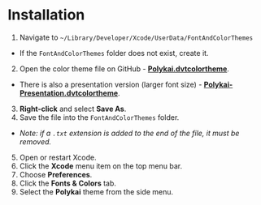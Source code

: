 # Installation

1. Navigate to `~/Library/Developer/Xcode/UserData/FontAndColorThemes`
 - If the `FontAndColorThemes` folder does not exist, create it.
2. Open the color theme file on GitHub - **[Polykai.dvtcolortheme](https://raw.githubusercontent.com/adamgraham/polykai/master/Xcode/Polykai.dvtcolortheme)**.
 - There is also a presentation version (larger font size) - **[Polykai-Presentation.dvtcolortheme](https://raw.githubusercontent.com/adamgraham/polykai/master/Xcode/Polykai-Presentation.dvtcolortheme)**.
3. **Right-click** and select **Save As**.
4. Save the file into the `FontAndColorThemes` folder.
 - *Note: if a `.txt` extension is added to the end of the file, it must be removed.*
5. Open or restart Xcode.
6. Click the **Xcode** menu item on the top menu bar.
7. Choose **Preferences**.
7. Click the **Fonts & Colors** tab.
8. Select the **Polykai** theme from the side menu.
